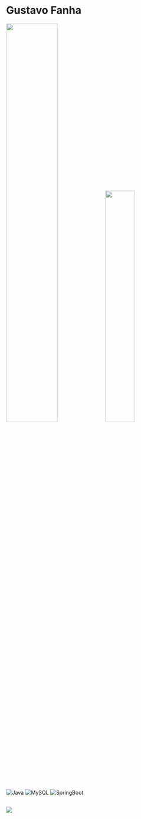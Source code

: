 # Gustavo Fanha

<div style="display: inline_block">
  <img width="52.5%" src="https://github-readme-stats.vercel.app/api?username=gustavofanha&show_icons=true&theme=dark">
  <img width="40%" src="https://github-readme-stats.vercel.app/api/top-langs/?username=gustavofanha&layout=compact&langs_count=8&theme=dark">
</div>

<div style="display: inline_block"><br>
  <img align="center" alt="Java" src="https://img.shields.io/badge/Java-ED8B00?style=for-the-badge&logo=openjdk&logoColor=white">
  <img align="center" alt="MySQL" src="https://img.shields.io/badge/MySQL-4479A1?style=for-the-badge&logo=mysql&logoColor=white">
  <img align="center" alt="SpringBoot" src="https://img.shields.io/badge/Spring%20Boot-6DB33F?style=for-the-badge&logo=springboot&logoColor=white">
</div>

##

<div> 
  <a href="https://www.linkedin.com/in/gustavofanha/" target="_blank"><img src="https://img.shields.io/badge/-LinkedIn-%230077B5?style=for-the-badge&logo=linkedin&logoColor=white" target="_blank"></a> 
</div>
